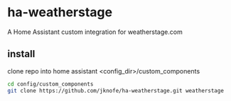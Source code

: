 # ha-weatherstage
A Home Assistant custom integration for weatherstage.com

## install
clone repo into home assistant <config_dir>/custom_components
```bash
cd config/custom_components
git clone https://github.com/jknofe/ha-weatherstage.git weatherstage
```
